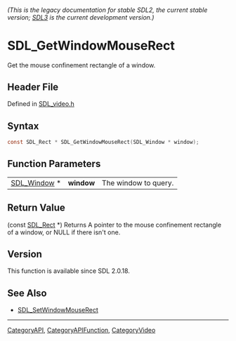 ###### (This is the legacy documentation for stable SDL2, the current stable version; [SDL3](https://wiki.libsdl.org/SDL3/) is the current development version.)
# SDL_GetWindowMouseRect

Get the mouse confinement rectangle of a window.

## Header File

Defined in [SDL_video.h](https://github.com/libsdl-org/SDL/blob/SDL2/include/SDL_video.h)

## Syntax

```c
const SDL_Rect * SDL_GetWindowMouseRect(SDL_Window * window);
```

## Function Parameters

|                            |            |                      |
| -------------------------- | ---------- | -------------------- |
| [SDL_Window](SDL_Window) * | **window** | The window to query. |

## Return Value

(const [SDL_Rect](SDL_Rect) *) Returns A pointer to the mouse confinement
rectangle of a window, or NULL if there isn't one.

## Version

This function is available since SDL 2.0.18.

## See Also

- [SDL_SetWindowMouseRect](SDL_SetWindowMouseRect)

----
[CategoryAPI](CategoryAPI), [CategoryAPIFunction](CategoryAPIFunction), [CategoryVideo](CategoryVideo)

